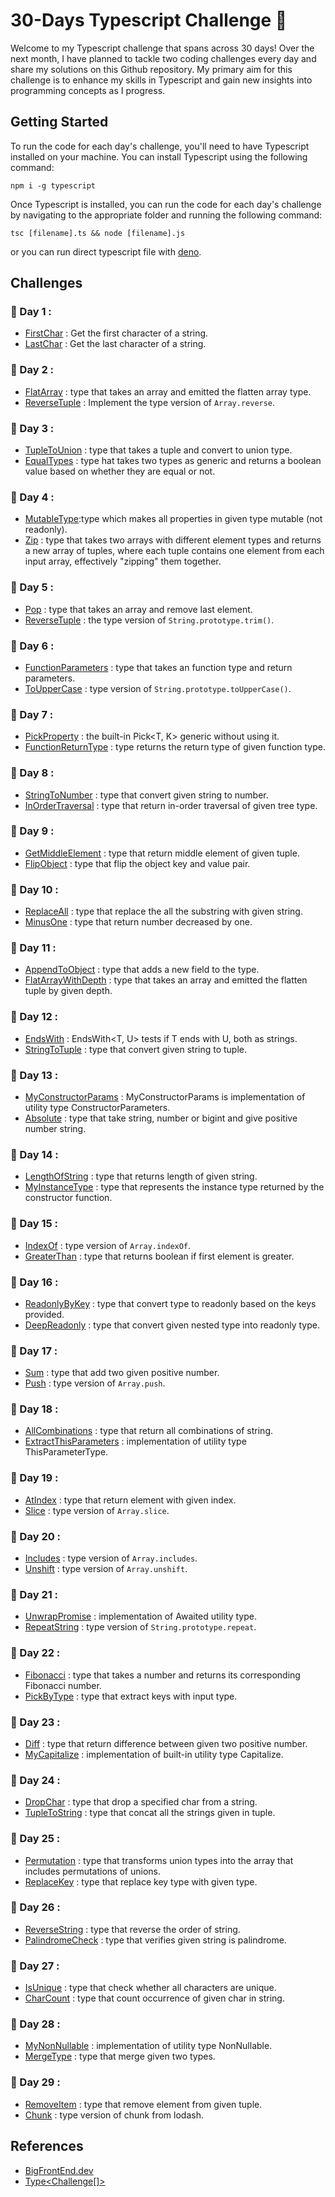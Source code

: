 # 30-Days Typescript Challenge :dart:

Welcome to my Typescript challenge that spans across 30 days! Over the next month, I have planned to tackle two coding challenges every day and share my solutions on this Github repository. My primary aim for this challenge is to enhance my skills in Typescript and gain new insights into programming concepts as I progress.

## Getting Started

To run the code for each day's challenge, you'll need to have Typescript installed on your machine. You can install Typescript using the following command:

```
npm i -g typescript
```

Once Typescript is installed, you can run the code for each day's challenge by navigating to the appropriate folder and running the following command:

```
tsc [filename].ts && node [filename].js
```

or you can run direct typescript file with [deno](https://deno.land/manual@v1.32.3/introduction).

## Challenges

### :date: Day 1 :

- [FirstChar](./Day-1/FirstChar.ts) : Get the first character of a string.
- [LastChar](./Day-1/LastChar.ts) : Get the last character of a string.

### :date: Day 2 :

- [FlatArray](./Day-2/FlatArray.ts) : type that takes an array and emitted the flatten array type.
- [ReverseTuple](./Day-2/ReverseTuple.ts) : Implement the type version of `Array.reverse`.

### :date: Day 3 :

- [TupleToUnion](./Day-3/TupleToUnion.ts) : type that takes a tuple and convert to union type.
- [EqualTypes](./Day-3/EqualTypes.ts) : type hat takes two types as generic and returns a boolean value based on whether they are equal or not.

### :date: Day 4 :

- [MutableType](./Day-4/MutableType.ts):type which makes all properties in given type mutable (not readonly).
- [Zip](./Day-4/Zip.ts) : type that takes two arrays with different element types and returns a new array of tuples, where each tuple contains one element from each input array, effectively "zipping" them together.

### :date: Day 5 :

- [Pop](./Day-5/Pop.ts) : type that takes an array and remove last element.
- [ReverseTuple](./Day-5/Trim.ts.ts) : the type version of `String.prototype.trim()`.

### :date: Day 6 :

- [FunctionParameters](./Day-6/FunctionParameters.ts) : type that takes an function type and return parameters.
- [ToUpperCase](./Day-6/ToUpperCase.ts) : type version of `String.prototype.toUpperCase()`.

### :date: Day 7 :

- [PickProperty](./Day-7/PickProperty.ts) : the built-in Pick<T, K> generic without using it.
- [FunctionReturnType](./Day-7/FunctionReturnType.ts) : type returns the return type of given function type.

### :date: Day 8 :

- [StringToNumber](./Day-8/StringToNumber.ts) : type that convert given string to number.
- [InOrderTraversal](./Day-8/InOrderTravesal.ts) : type that return in-order traversal of given tree type.

### :date: Day 9 :

- [GetMiddleElement](./Day-9/GetMiddleElement.ts) : type that return middle element of given tuple.
- [FlipObject](./Day-9/FlipObject.ts) : type that flip the object key and value pair.

### :date: Day 10 :

- [ReplaceAll](./Day-10/ReplaceAll.ts) : type that replace the all the substring with given string.
- [MinusOne](./Day-10/MinusOne.ts) : type that return number decreased by one.

### :date: Day 11 :

- [AppendToObject](./Day-11/AppendToObject.ts) : type that adds a new field to the type.
- [FlatArrayWithDepth](./Day-11/FlatArrayWithDepth.ts) : type that takes an array and emitted the flatten tuple by given depth.

### :date: Day 12 :

- [EndsWith](./Day-12/EndsWith.ts) : EndsWith<T, U> tests if T ends with U, both as strings.
- [StringToTuple](./Day-12/StringToTuple.ts) : type that convert given string to tuple.

### :date: Day 13 :

- [MyConstructorParams](./Day-13/MyConstructorParams.ts) : MyConstructorParams is implementation of utility type ConstructorParameters.
- [Absolute](./Day-13/Absolute.ts) : type that take string, number or bigint and give positive number string.

### :date: Day 14 :

- [LengthOfString](./Day-14/LengthOfString.ts) : type that returns length of given string.
- [MyInstanceType](./Day-14/MyInstanceType.ts) : type that represents the instance type returned by the constructor function.

### :date: Day 15 :

- [IndexOf](./Day-15/IndexOf.ts) : type version of `Array.indexOf`.
- [GreaterThan](./Day-15/GreaterThan.ts) : type that returns boolean if first element is greater.

### :date: Day 16 :

- [ReadonlyByKey](./Day-16/ReadonlyByKey.ts) : type that convert type to readonly based on the keys provided.
- [DeepReadonly](./Day-16/DeepReadonly.ts) : type that convert given nested type into readonly type.

### :date: Day 17 :

- [Sum](./Day-17/Sum.ts) : type that add two given positive number.
- [Push](./Day-17/Push.ts) : type version of `Array.push`.

### :date: Day 18 :

- [AllCombinations](./Day-18/AllCombinations.ts) : type that return all combinations of string.
- [ExtractThisParameters](./Day-18/ExtractThisParameters.ts) : implementation of utility type ThisParameterType.

### :date: Day 19 :

- [AtIndex](./Day-19/AtIndex.ts) : type that return element with given index.
- [Slice](./Day-19/Slice.ts) : type version of `Array.slice`.

### :date: Day 20 :

- [Includes](./Day-20/Includes.ts) : type version of `Array.includes`.
- [Unshift](./Day-20/Unshift.ts) : type version of `Array.unshift`.

### :date: Day 21 :

- [UnwrapPromise](./Day-21/UnwrapPromise.ts) : implementation of Awaited utility type.
- [RepeatString](./Day-21/RepeatString.ts) : type version of `String.prototype.repeat`.

### :date: Day 22 :

- [Fibonacci](./Day-22/Fibbonaci.ts) : type that takes a number and returns its corresponding Fibonacci number.
- [PickByType](./Day-22/PickByType.ts) : type that extract keys with input type.

### :date: Day 23 :

- [Diff](./Day-23/Diff.ts) : type that return difference between given two positive number.
- [MyCapitalize](./Day-23/MyCapitalize.ts) : implementation of built-in utility type Capitalize.

### :date: Day 24 :

- [DropChar](./Day-24/DropChar.ts) : type that drop a specified char from a string.
- [TupleToString](./Day-24/TupleToString.ts) : type that concat all the strings given in tuple.

### :date: Day 25 :

- [Permutation](./Day-25/Permutation.ts) : type that transforms union types into the array that includes permutations of unions.
- [ReplaceKey](./Day-25/ReplaceKey.ts) : type that replace key type with given type.

### :date: Day 26 :

- [ReverseString](./Day-26/ReverseString.ts) : type that reverse the order of string.
- [PalindromeCheck](./Day-26/PalindromeCheck.ts) : type that verifies given string is palindrome.

### :date: Day 27 :

- [IsUnique](./Day-27/IsUnique.ts) : type that check whether all characters are unique.
- [CharCount](./Day-27/CharCount.ts) : type that count occurrence of given char in string.

### :date: Day 28 :

- [MyNonNullable](./Day-28/MyNonNullable.ts) : implementation of utility type NonNullable.
- [MergeType](./Day-28/MergeType.ts) : type that merge given two types.

### :date: Day 29 :

- [RemoveItem](./Day-29/RemoveItem.ts) : type that remove element from given tuple.
- [Chunk](./Day-29/Chunk.ts) : type version of chunk from lodash.

## References

- [BigFrontEnd.dev](https://bigfrontend.dev/)
- [Type\<Challenge[]>](https://tsch.js.org/)
